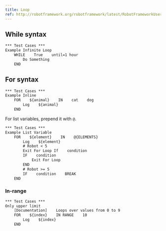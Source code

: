 ```yaml
---
title: Loop
ref: http://robotframework.org/robotframework/latest/RobotFrameworkUserGuide.html#for-loops
---
```


## While syntax

```txt
*** Test Cases ***
Example Infinite Loop
    WHILE    True    until=1 hour
        Do Something
    END
```

## For syntax

```txt
*** Test Cases ***
Example Inline
    FOR    ${animal}    IN    cat    dog
        Log    ${animal}
    END
```

For list variables,
prepend it with `@`.

```txt
*** Test Cases ***
Example List Variable
    FOR    ${element}    IN    @{ELEMENTS}
        Log    ${element}
        # Robot < 5
        Exit For Loop If    condition
        IF    condition
            Exit For Loop
        END
        # Robot >= 5
        IF    condition    BREAK
    END
```

### In-range

```txt
*** Test Cases ***
Only upper limit
    [Documentation]    Loops over values from 0 to 9
    FOR    ${index}    IN RANGE    10
        Log    ${index}
    END
```
